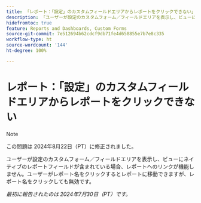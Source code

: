 ```yaml
---
title: 「レポート：「設定」のカスタムフィールドエリアからレポートをクリックできない」
description: 「ユーザーが設定のカスタムフォーム／フィールドエリアを表示し、ビューにネイティブのレポートフィールドが含まれている場合、レポートへのリンクが機能しません。ユーザーがレポート名をクリックするとレポートに移動できますが、レポート名をクリックしても無効です。」
hidefromtoc: true
feature: Reports and Dashboards, Custom Forms
source-git-commit: 7e512694b62cdcf9db71fe4d658855e7b7e8c335
workflow-type: ht
source-wordcount: '144'
ht-degree: 100%

---
```



# レポート：「設定」のカスタムフィールドエリアからレポートをクリックできない

>[!NOTE]
>
>この問題は 2024年8月22日（PT）に修正されました。

ユーザーが設定のカスタムフォーム／フィールドエリアを表示し、ビューにネイティブのレポートフィールドが含まれている場合、レポートへのリンクが機能しません。ユーザーがレポート名をクリックするとレポートに移動できますが、レポート名をクリックしても無効です。

_最初に報告されたのは 2024年7月30日（PT）です。_
